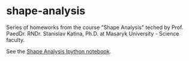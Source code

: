 shape-analysis
==============

Series of homeworks from the course "Shape Analysis" teched by Prof. PaedDr. RNDr. Stanislav Katina, Ph.D. at Masaryk University - Science faculty.

See the [Shape Analysis Ipython notebook](http://nbviewer.ipython.org/github/Marigold/shape-analysis/blob/master/shape_analysis.ipynb).
